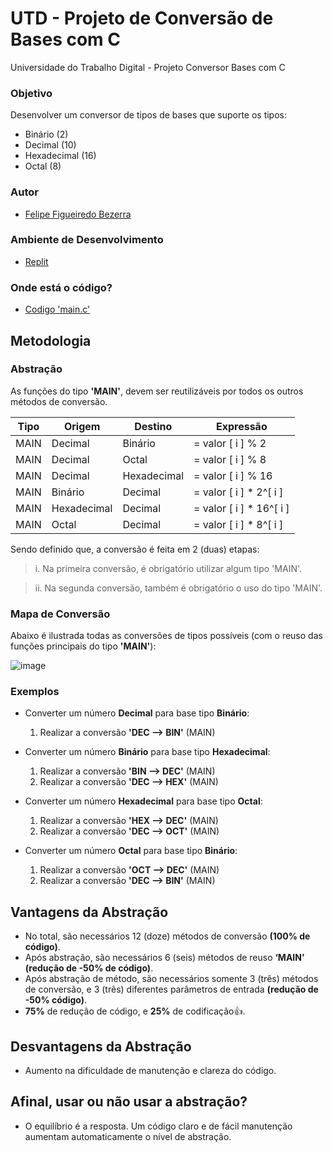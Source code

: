 # UTD - Projeto de Conversão de Bases com C
Universidade do Trabalho Digital - Projeto Conversor Bases com C

### Objetivo
Desenvolver um conversor de tipos de bases que suporte os tipos:
- Binário (2)
- Decimal (10)
- Hexadecimal (16)
- Octal (8)

### Autor
- [Felipe Figueiredo Bezerra](https://github.com/FigFelipe)

### Ambiente de Desenvolvimento
 - [Replit](https://replit.com/)

### Onde está o código?
- [Codigo 'main.c'](https://github.com/FigFelipe/utd-projeto-conversor-bases-c/blob/main/main.c)


## Metodologia
### Abstração

As funções do tipo **'MAIN'**, devem ser reutilizáveis por todos os outros métodos de conversão.

| Tipo | Origem | Destino| Expressão |
|------|-----|----|---|
| MAIN | Decimal | Binário |  = valor [ i ] % 2|
| MAIN | Decimal | Octal |  = valor [ i ] % 8 |
| MAIN | Decimal | Hexadecimal |  = valor [ i ] % 16 |
| MAIN | Binário | Decimal | = valor [ i ] * 2^[ i ] |
| MAIN | Hexadecimal | Decimal | = valor [ i ] * 16^[ i ] |
| MAIN | Octal | Decimal | = valor [ i ] * 8^[ i ] |

Sendo definido que, a conversão é feita em 2 (duas) etapas:

>i. Na primeira conversão, é obrigatório utilizar algum tipo 'MAIN'.

>ii. Na segunda conversão, também é obrigatório o uso do tipo 'MAIN'.

### Mapa de Conversão
Abaixo é ilustrada todas as conversões de tipos possíveis (com o reuso das funções principais do tipo **'MAIN'**):

![image](https://github.com/user-attachments/assets/4fb5ba92-0550-4d3a-ab94-31a9d570c1b0)

### Exemplos
* Converter um número **Decimal** para base tipo **Binário**:
  1. Realizar a conversão **'DEC --> BIN'** (MAIN)

* Converter um número **Binário** para base tipo **Hexadecimal**:
  1. Realizar a conversão **'BIN --> DEC'** (MAIN)
  2. Realizar a conversão **'DEC --> HEX'** (MAIN)

* Converter um número **Hexadecimal** para base tipo **Octal**:
  1. Realizar a conversão **'HEX --> DEC'** (MAIN)
  2. Realizar a conversão **'DEC --> OCT'** (MAIN)

* Converter um número **Octal** para base tipo **Binário**:
  1. Realizar a conversão **'OCT --> DEC'** (MAIN)
  2. Realizar a conversão **'DEC --> BIN'** (MAIN)

## Vantagens da Abstração
* No total, são necessários 12 (doze) métodos de conversão **(100% de código)**.
* Após abstração, são necessários 6 (seis) métodos de reuso **‘MAIN’ (redução de -50% de código)**.
* Após abstração de método, são necessários somente 3 (três) métodos de conversão, e 3 (três) diferentes parâmetros de entrada **(redução de -50% código)**.
* **75%** de redução de código, e **25%** de codificação👍.

## Desvantagens da Abstração
* Aumento na dificuldade de manutenção e clareza do código.

## Afinal, usar ou não usar a abstração?
* O equilíbrio é a resposta. Um código claro e de fácil manutenção aumentam automaticamente o nível de abstração.

